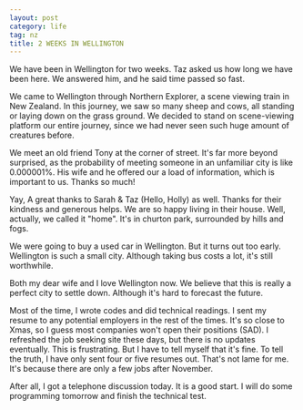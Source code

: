 ```yaml
---
layout: post
category: life
tag: nz
title: 2 WEEKS IN WELLINGTON
---
```


We have been in Wellington for two weeks.
Taz asked us how long we have been here.
We answered him, and he said time passed so fast.

We came to Wellington through Northern Explorer, a scene viewing train in New Zealand.
In this journey, we saw so many sheep and cows, all standing or laying down on the grass ground.
We decided to stand on scene-viewing platform our entire journey, since we had never seen such huge amount of creatures before.

We meet an old friend Tony at the corner of street.
It's far more beyond surprised, as the probability of meeting someone in an unfamiliar city is like 0.000001%.
His wife and he offered our a load of information, which is important to us.
Thanks so much!

Yay, A great thanks to Sarah & Taz (Hello, Holly) as well.
Thanks for their kindness and generous helps.
We are so happy living in their house.
Well, actually, we called it "home".
It's in churton park, surrounded by hills and fogs.

We were going to buy a used car in Wellington.
But it turns out too early.
Wellington is such a small city.
Although taking bus costs a lot, it's still worthwhile.

Both my dear wife and I love Wellington now.
We believe that this is really a perfect city to settle down.
Although it's hard to forecast the future.

Most of the time, I wrote codes and did technical readings.
I sent my resume to any potential employers in the rest of the times.
It's so close to Xmas, so I guess most companies won't open their positions (SAD).
I refreshed the job seeking site these days, but there is no updates eventually.
This is frustrating. But I have to tell myself that it's fine.
To tell the truth, I have only sent four or five resumes out.
That's not lame for me. It's because there are only a few jobs after November.

After all, I got a telephone discussion today. It is a good start.
I will do some programming tomorrow and finish the technical test.
